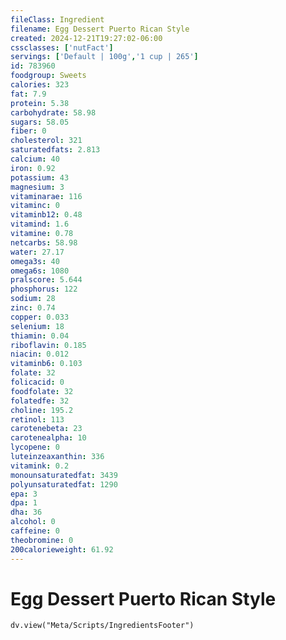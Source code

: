 ```yaml
---
fileClass: Ingredient
filename: Egg Dessert Puerto Rican Style
created: 2024-12-21T19:27:02-06:00
cssclasses: ['nutFact']
servings: ['Default | 100g','1 cup | 265']
id: 783960
foodgroup: Sweets
calories: 323
fat: 7.9
protein: 5.38
carbohydrate: 58.98
sugars: 58.05
fiber: 0
cholesterol: 321
saturatedfats: 2.813
calcium: 40
iron: 0.92
potassium: 43
magnesium: 3
vitaminarae: 116
vitaminc: 0
vitaminb12: 0.48
vitamind: 1.6
vitamine: 0.78
netcarbs: 58.98
water: 27.17
omega3s: 40
omega6s: 1080
pralscore: 5.644
phosphorus: 122
sodium: 28
zinc: 0.74
copper: 0.033
selenium: 18
thiamin: 0.04
riboflavin: 0.185
niacin: 0.012
vitaminb6: 0.103
folate: 32
folicacid: 0
foodfolate: 32
folatedfe: 32
choline: 195.2
retinol: 113
carotenebeta: 23
carotenealpha: 10
lycopene: 0
luteinzeaxanthin: 336
vitamink: 0.2
monounsaturatedfat: 3439
polyunsaturatedfat: 1290
epa: 3
dpa: 1
dha: 36
alcohol: 0
caffeine: 0
theobromine: 0
200calorieweight: 61.92
---
```


# Egg Dessert Puerto Rican Style

```dataviewjs
dv.view("Meta/Scripts/IngredientsFooter")
```
